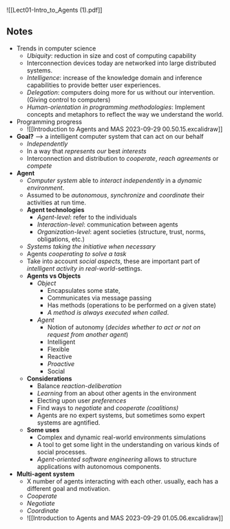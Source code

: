 ![[Lect01-Intro_to_Agents (1).pdf]]

## Notes
- Trends in computer science
	- *Ubiquity*: reduction in size and cost of computing capability
	- Interconnection devices today are networked into large distributed systems.
	- *Intelligence*: increase of the knowledge domain and inference capabilities to provide better user experiences.
	- *Delegation*: computers doing more for us without our intervention. (Giving control to computers)
	- *Human-orientation in programming methodologies*: Implement concepts and metaphors to reflect the way we understand the world.
- Programming progress
	- ![[Introduction to Agents and MAS 2023-09-29 00.50.15.excalidraw]]
- **Goal?** --> a intelligent computer system that can act on our behalf
	- *Independently*
	- In a way that *represents our* best *interests*
	- Interconnection and distribution to *cooperate*, *reach agreements* or *compete*
- **Agent**
	- *Computer system* able to *interact independently* in a *dynamic environment*.
	- Assumed to be *autonomous*, *synchronize* and *coordinate* their activities at run time.
	- **Agent technologies**
		- *Agent-level*: refer to the individuals
		- *Interaction-level*: communication between agents
		- *Organization-level*: agent societies (structure, trust, norms, obligations, etc.)
	- *Systems taking the initiative when necessary*
	- Agents *cooperating to solve a task*
	- Take into account *social aspects*, these are important part of *intelligent activity in real-world*-settings.
	- **Agents vs Objects**
		- *Object*
			- Encapsulates some state, 
			- Communicates via message passing 
			- Has methods (operations to be performed on a given state)
			- *A method is always executed when called*.
		- *Agent*
			- Notion of autonomy (*decides whether to act or not on request from another agent*)
			- Intelligent
			- Flexible
			- Reactive
			- *Proactive*
			- Social
	- **Considerations**
		- Balance *reaction-deliberation*
		- *Learning* from an about other agents in the environment
		- Electing upon user *preferences*
		- Find ways to *negotiate* and *cooperate (coalitions)*
		- Agents are no expert systems, but sometimes somo expert systems are agntified.
	- **Some uses**
		- Complex and dynamic real-world environments simulations
		- A tool to get some light in the understanding  on various kinds of social processes.
		- *Agent-oriented software engineering* allows to structure applications with autonomous components.
- **Multi-agent system**
	- X number of agents interacting with each other. usually, each has a different goal and motivation.
	- *Cooperate*
	- *Negotiate*
	- *Coordinate*
	- ![[Introduction to Agents and MAS 2023-09-29 01.05.06.excalidraw]]
